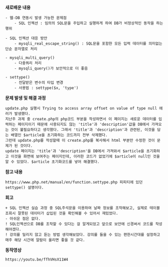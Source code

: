 **새로배운 내용**
    
    - 웹-DB 연동시 발생 가능한 문제점
        - SQL 인젝션 : 임의의 SQL문을 주입하고 실행하게 하여 DB가 비정상적인 동작을 하는 행위
        
    - SQL 인젝션 대응 방안 
        - mysqli_real_escape_string() : SQL문을 포함한 모든 입력 데이터를 의미없는 단순 문자열로 처리
        
    - mysqli_multi_query() 
        - 다중쿼리 처리
        - mysqli_query()가 보안적으로 더 좋음

    - settype()
        - 전달받은 변수의 타입 변경
        - 사용법 : settype($x, 'type')

**문제 발생 및 해결 과정**

    update.php 실행시 Trying to access array offset on value of type null 에러가 발생했다. 
    지난주 과제 중 create.php의 php코드 부분을 작성하면서 이 페이지는 새로운 데이터를 입력하는 페이지이기 때문에 사용되지도 않는 'title'과 'description'값을 DB에서 가져오는 것이 불필요하다고 생각했다. 그래서 'title'과 'description'과 관련된, 이것을 담는 배열인 $article을 초기화하는 코드까지 전부 삭제했다. 
    그런데 update.php를 작성할때 이 create.php를 복사해서 html 부분만 수정한 것이 문제가 된 것이다. 
    update 페이지는 'title'과 'description'을 DB에서 가져와서 $article을 초기화하고 이것을 화면에 보여주는 페이지인데, 이러한 코드가 없었기에 $article이 null인 것을 알 수 있었다. $article 초기화코드를 넣어 해결했다.
    
**참고 내용**

    https://www.php.net/manual/en/function.settype.php 피피티에 있던 settype() 설명이다.

**회고**

    + SQL 인젝션 실습 과정 중 SQL주석문을 이용하여 날짜 정보를 조작해보고, 실제로 테이블 조회시 잘못된 데이터가 삽입된 것을 확인해볼 수 있어서 재밌었다.
    - 아쉬운 점은 없다.
    ! SQL인젝션으로 DB를 조작할 수 있다는 걸 알게되었고 앞으로 보안에 신경써서 코드를 작성해야겠다.
    ! 강의를 밀리지 않고 듣는 방법 생각해보았다. 강의를 들을 수 있는 편한시간대를 설정하고 매주 해당 시간에 알람이 울리면 좋을 것 같다.

**동작영상**

    https://youtu.be/ffhVHsX11W4 
